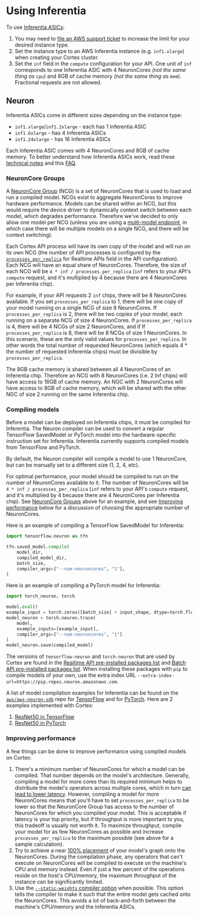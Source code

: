 # Using Inferentia

To use [Inferentia ASICs](https://aws.amazon.com/machine-learning/inferentia/):

1. You may need to [file an AWS support ticket](https://console.aws.amazon.com/support/cases#/create?issueType=service-limit-increase&limitType=ec2-instances) to increase the limit for your desired instance type.
2. Set the instance type to an AWS Inferentia instance \(e.g. `inf1.xlarge`\) when creating your Cortex cluster.
3. Set the `inf` field in the `compute` configuration for your API. One unit of `inf` corresponds to one Inferentia ASIC with 4 NeuronCores _\(not the same thing as `cpu`\)_ and 8GB of cache memory _\(not the same thing as `mem`\)_. Fractional requests are not allowed.

## Neuron

Inferentia ASICs come in different sizes depending on the instance type:

* `inf1.xlarge`/`inf1.2xlarge` - each has 1 Inferentia ASIC
* `inf1.6xlarge` - has 4 Inferentia ASICs
* `inf1.24xlarge` - has 16 Inferentia ASICs

Each Inferentia ASIC comes with 4 NeuronCores and 8GB of cache memory. To better understand how Inferentia ASICs work, read these [technical notes](https://github.com/aws/aws-neuron-sdk/blob/master/docs/technotes/README.md) and this [FAQ](https://github.com/aws/aws-neuron-sdk/blob/master/FAQ.md).

### NeuronCore Groups

A [NeuronCore Group](https://github.com/aws/aws-neuron-sdk/blob/master/docs/tensorflow-neuron/tutorial-NeuronCore-Group.md) \(NCG\) is a set of NeuronCores that is used to load and run a compiled model. NCGs exist to aggregate NeuronCores to improve hardware performance. Models can be shared within an NCG, but this would require the device driver to dynamically context switch between each model, which degrades performance. Therefore we've decided to only allow one model per NCG \(unless you are using a [multi-model endpoint](../guides/multi-model.md), in which case there will be multiple models on a single NCG, and there will be context switching\).

Each Cortex API process will have its own copy of the model and will run on its own NCG \(the number of API processes is configured by the [`processes_per_replica`](../deployments/realtime-api/autoscaling.md#replica-parallelism) for Realtime APIs field in the API configuration\). Each NCG will have an equal share of NeuronCores. Therefore, the size of each NCG will be `4 * inf / processes_per_replica` \(`inf` refers to your API's `compute` request, and it's multiplied by 4 because there are 4 NeuronCores per Inferentia chip\).

For example, if your API requests 2 `inf` chips, there will be 8 NeuronCores available. If you set `processes_per_replica` to 1, there will be one copy of your model running on a single NCG of size 8 NeuronCores. If `processes_per_replica` is 2, there will be two copies of your model, each running on a separate NCG of size 4 NeuronCores. If `processes_per_replica` is 4, there will be 4 NCGs of size 2 NeuronCores, and if If `processes_per_replica` is 8, there will be 8 NCGs of size 1 NeuronCores. In this scenario, these are the only valid values for `processes_per_replica`. In other words the total number of requested NeuronCores \(which equals 4 \* the number of requested Inferentia chips\) must be divisible by `processes_per_replica`.

The 8GB cache memory is shared between all 4 NeuronCores of an Inferentia chip. Therefore an NCG with 8 NeuronCores \(i.e. 2 Inf chips\) will have access to 16GB of cache memory. An NGC with 2 NeuronCores will have access to 8GB of cache memory, which will be shared with the other NGC of size 2 running on the same Inferentia chip.

### Compiling models

Before a model can be deployed on Inferentia chips, it must be compiled for Inferentia. The Neuron compiler can be used to convert a regular TensorFlow SavedModel or PyTorch model into the hardware-specific instruction set for Inferentia. Inferentia currently supports compiled models from TensorFlow and PyTorch.

By default, the Neuron compiler will compile a model to use 1 NeuronCore, but can be manually set to a different size \(1, 2, 4, etc\).

For optimal performance, your model should be compiled to run on the number of NeuronCores available to it. The number of NeuronCores will be `4 * inf / processes_per_replica` \(`inf` refers to your API's `compute` request, and it's multiplied by 4 because there are 4 NeuronCores per Inferentia chip\). See [NeuronCore Groups](inferentia.md#neuron-core-groups) above for an example, and see [Improving performance](inferentia.md#improving-performance) below for a discussion of choosing the appropriate number of NeuronCores.

Here is an example of compiling a TensorFlow SavedModel for Inferentia:

```python
import tensorflow.neuron as tfn

tfn.saved_model.compile(
    model_dir,
    compiled_model_dir,
    batch_size,
    compiler_args=["--num-neuroncores", "1"],
)
```

Here is an example of compiling a PyTorch model for Inferentia:

```python
import torch_neuron, torch

model.eval()
example_input = torch.zeros([batch_size] + input_shape, dtype=torch.float32)
model_neuron = torch.neuron.trace(
    model,
    example_inputs=[example_input],
    compiler_args=["--num-neuroncores", "1"]
)
model_neuron.save(compiled_model)
```

The versions of `tensorflow-neuron` and `torch-neuron` that are used by Cortex are found in the [Realtime API pre-installed packages list](../deployments/realtime-api/predictors.md#inferentia-equipped-apis) and [Batch API pre-installed packages list](../deployments/batch-api/predictors.md#inferentia-equipped-apis). When installing these packages with `pip` to compile models of your own, use the extra index URL `--extra-index-url=https://pip.repos.neuron.amazonaws.com`.

A list of model compilation examples for Inferentia can be found on the [`aws/aws-neuron-sdk`](https://github.com/aws/aws-neuron-sdk) repo for [TensorFlow](https://github.com/aws/aws-neuron-sdk/blob/master/docs/tensorflow-neuron/) and for [PyTorch](https://github.com/aws/aws-neuron-sdk/blob/master/docs/pytorch-neuron/README.md). Here are 2 examples implemented with Cortex:

1. [ResNet50 in TensorFlow](https://github.com/cortexlabs/cortex/tree/0.22/examples/tensorflow/image-classifier-resnet50)
2. [ResNet50 in PyTorch](https://github.com/cortexlabs/cortex/tree/0.22/examples/pytorch/image-classifier-resnet50)

### Improving performance

A few things can be done to improve performance using compiled models on Cortex:

1. There's a minimum number of NeuronCores for which a model can be compiled. That number depends on the model's architecture. Generally, compiling a model for more cores than its required minimum helps to distribute the model's operators across multiple cores, which in turn [can lead to lower latency](https://github.com/aws/aws-neuron-sdk/blob/master/docs/technotes/neuroncore-pipeline.md). However, compiling a model for more NeuronCores means that you'll have to set `processes_per_replica` to be lower so that the NeuronCore Group has access to the number of NeuronCores for which you compiled your model. This is acceptable if latency is your top priority, but if throughput is more important to you, this tradeoff is usually not worth it. To maximize throughput, compile your model for as few NeuronCores as possible and increase `processes_per_replica` to the maximum possible \(see above for a sample calculation\).
2. Try to achieve a near [100% placement](https://github.com/aws/aws-neuron-sdk/blob/b28262e3072574c514a0d72ad3fe5ca48686d449/src/examples/tensorflow/keras_resnet50/pb2sm_compile.py#L59) of your model's graph onto the NeuronCores. During the compilation phase, any operators that can't execute on NeuronCores will be compiled to execute on the machine's CPU and memory instead. Even if just a few percent of the operations reside on the host's CPU/memory, the maximum throughput of the instance can be significantly limited.
3. Use the [`--static-weights` compiler option](https://github.com/aws/aws-neuron-sdk/blob/master/docs/technotes/performance-tuning.md#compiling-for-pipeline-optimization) when possible. This option tells the compiler to make it such that the entire model gets cached onto the NeuronCores. This avoids a lot of back-and-forth between the machine's CPU/memory and the Inferentia ASICs.

